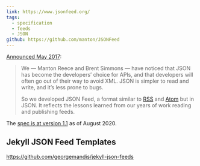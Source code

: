 ```yaml
---
link: https://www.jsonfeed.org/
tags:
  - specification
  - feeds
  - JSON
github: https://github.com/manton/JSONFeed
---
```

[Announced May 2017](https://www.jsonfeed.org/2017/05/17/announcing-json-feed.html):

> We — Manton Reece and Brent Simmons — have noticed that JSON has become the developers’ choice for APIs, and that developers will often go out of their way to avoid XML. JSON is simpler to read and write, and it’s less prone to bugs.
>
> So we developed JSON Feed, a format similar to [RSS](http://cyber.harvard.edu/rss/rss.html) and [Atom](https://tools.ietf.org/html/rfc4287) but in JSON. It reflects the lessons learned from our years of work reading and publishing feeds.

The [spec is at version 1.1](https://www.jsonfeed.org/version/1.1/) as of August 2020.

## Jekyll JSON Feed Templates

https://github.com/georgemandis/jekyll-json-feeds
